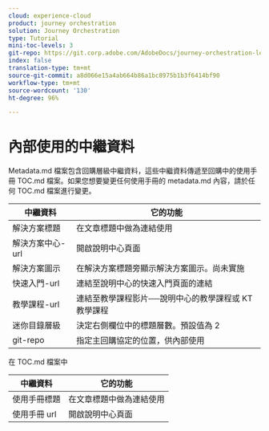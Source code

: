 ```yaml
---
cloud: experience-cloud
product: journey orchestration
solution: Journey Orchestration
type: Tutorial
mini-toc-levels: 3
git-repo: https://git.corp.adobe.com/AdobeDocs/journey-orchestration-learn.zh-Hant
index: false
translation-type: tm+mt
source-git-commit: a8d066e15a4ab664b86a1bc8975b1b3f6414bf90
workflow-type: tm+mt
source-wordcount: '130'
ht-degree: 96%

---
```



# 內部使用的中繼資料

Metadata.md 檔案包含回購層級中繼資料，這些中繼資料傳遞至回購中的使用手冊 TOC.md 檔案。如果您想要變更任何使用手冊的 metadata.md 內容，請於任何 TOC.md 檔案進行變更。

| 中繼資料 | 它的功能 |
|--- |--- |
| 解決方案標題 | 在文章標題中做為連結使用 |
| 解決方案中心-url | 開啟說明中心頁面 |
| 解決方案圖示 | 在解決方案標題旁顯示解決方案圖示。尚未實施 |
| 快速入門-url | 連結至說明中心的快速入門頁面的連結 |
| 教學課程-url | 連結至教學課程影片──說明中心的教學課程或 KT 教學課程 |
| 迷你目錄層級 | 決定右側欄位中的標題層數。預設值為 2 |
| git-repo | 指定主回購協定的位置，供內部使用 |

在 TOC.md 檔案中

| 中繼資料 | 它的功能 |
|--- |--- |
| 使用手冊標題 | 在文章標題中做為連結使用 |
| 使用手冊 url | 開啟說明中心頁面 |
